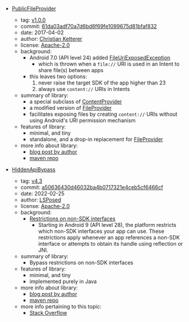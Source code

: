 * [PublicFileProvider](https://github.com/cketti/PublicFileProvider)
  - tag: [v1.0.0](https://github.com/cketti/PublicFileProvider/releases/tag/v1.0.0)
  - commit: [61da03adf70a7d6bd6f69fe1099675d81bfaf832](https://github.com/cketti/PublicFileProvider/tree/61da03adf70a7d6bd6f69fe1099675d81bfaf832)
  - date: 2017-04-02
  - author: [Christian Ketterer](https://github.com/cketti)
  - license: [Apache-2.0](https://github.com/cketti/PublicFileProvider/blob/61da03adf70a7d6bd6f69fe1099675d81bfaf832/LICENSE)
  - background:
    * Android 7.0 (API level 24) added [FileUriExposedException](https://developer.android.com/reference/android/os/FileUriExposedException)
      - which is thrown when a `file://` URI is used in an Intent to share file(s) between apps
    * this leaves two options:
      1. never raise the target SDK of the app higher than 23
      2. always use `content://` URIs in Intents
  - summary of library:
    * a special subclass of [ContentProvider](https://developer.android.com/reference/android/content/ContentProvider.html)
    * a modified version of [FileProvider](https://developer.android.com/reference/android/support/v4/content/FileProvider.html)
    * facilitates exposing files by creating `content://` URIs without using Android's URI permission mechanism
  - features of library:
    * minimal, and tiny
    * standalone, and a drop-in replacement for [FileProvider](https://developer.android.com/reference/android/support/v4/content/FileProvider.html)
  - more info about library:
    * [blog post by author](http://cketti.de/2017/04/03/when-uri-permissions-are-in-the-way/)
    * [maven repo](https://mvnrepository.com/artifact/de.cketti.fileprovider/public-fileprovider)

* [HiddenApiBypass](https://github.com/LSPosed/AndroidHiddenApiBypass)
  - tag: [v4.3](https://github.com/LSPosed/AndroidHiddenApiBypass/releases/tag/v4.3)
  - commit: [a50636430d46032ba4b0717321e4ceb5cf6466cf](https://github.com/LSPosed/AndroidHiddenApiBypass/tree/a50636430d46032ba4b0717321e4ceb5cf6466cf)
  - date: 2022-02-25
  - author: [LSPosed](https://github.com/LSPosed)
  - license: [Apache-2.0](https://github.com/LSPosed/AndroidHiddenApiBypass/blob/a50636430d46032ba4b0717321e4ceb5cf6466cf/LICENSE)
  - background:
    * [Restrictions on non-SDK interfaces](https://developer.android.com/guide/app-compatibility/restrictions-non-sdk-interfaces)
      - Starting in Android 9 (API level 28), the platform restricts which non-SDK interfaces your app can use. These restrictions apply whenever an app references a non-SDK interface or attempts to obtain its handle using reflection or JNI.
  - summary of library:
    * Bypass restrictions on non-SDK interfaces
  - features of library:
    * minimal, and tiny
    * implemented purely in Java
  - more info about library:
    * [blog post by author](https://lovesykun.cn/archives/android-hidden-api-bypass.html)
    * [maven repo](https://mvnrepository.com/artifact/org.lsposed.hiddenapibypass/hiddenapibypass)
  - more info pertaining to this topic:
    * [Stack Overflow](https://stackoverflow.com/questions/55970137/bypass-androids-hidden-api-restrictions)
